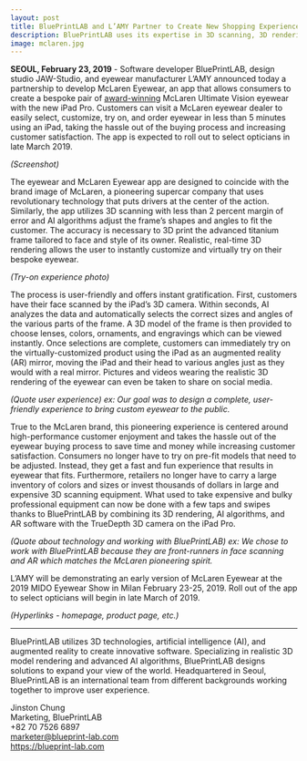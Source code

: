 ```yaml
---
layout: post
title: BluePrintLAB and L’AMY Partner to Create New Shopping Experience for Bespoke McLaren Eyewear with New iPad Pro App McLaren Eyewear
description: BluePrintLAB uses its expertise in 3D scanning, 3D rendering, and artificial intelligence (AI) algorithms with the new iPad Pro’s 3D camera to design an app that delivers a quick and easy buying experience for eyewear that fits you.
image: mclaren.jpg
---
```


**SEOUL, February 23, 2019** - Software developer BluePrintLAB, design studio JAW-Studio, and eyewear manufacturer L’AMY announced today a partnership to develop McLaren Eyewear, an app that allows consumers to create a bespoke pair of [award-winning](https://en.silmoparis.com/Silmo-d-Or-Awards/2018-SILMO-d-Or-Laureates) McLaren Ultimate Vision eyewear with the new iPad Pro. Customers can visit a McLaren eyewear dealer to easily select, customize, try on, and order eyewear in less than 5 minutes using an iPad, taking the hassle out of the buying process and increasing customer satisfaction. The app is expected to roll out to select opticians in late March 2019.

*(Screenshot)*

The eyewear and McLaren Eyewear app are designed to coincide with the brand image of McLaren, a pioneering supercar company that uses revolutionary technology that puts drivers at the center of the action. Similarly, the app utilizes 3D scanning with less than 2 percent margin of error and AI algorithms adjust the frame’s shapes and angles to fit the customer. The accuracy is necessary to 3D print the advanced titanium frame tailored to face and style of its owner. Realistic, real-time 3D rendering allows the user to instantly customize and virtually try on their bespoke eyewear.

*(Try-on experience photo)*

The process is user-friendly and offers instant gratification. First, customers have their face scanned by the iPad’s 3D camera. Within seconds, AI analyzes the data and automatically selects the correct sizes and angles of the various parts of the frame. A 3D model of the frame is then provided to choose lenses, colors, ornaments, and engravings which can be viewed instantly. Once selections are complete, customers can immediately try on the virtually-customized product using the iPad as an augmented reality (AR) mirror, moving the iPad and their head to various angles just as they would with a real mirror. Pictures and videos wearing the realistic 3D rendering of the eyewear can even be taken to share on social media. 

*(Quote user experience) ex: Our goal was to design a complete, user-friendly experience to bring custom eyewear to the public.*

True to the McLaren brand, this pioneering experience is centered around high-performance customer enjoyment and takes the hassle out of the eyewear buying process to save time and money while increasing customer satisfaction. Consumers no longer have to try on pre-fit models that need to be adjusted. Instead, they get a fast and fun experience that results in eyewear that fits. Furthermore, retailers no longer have to carry a large inventory of colors and sizes or invest thousands of dollars in large and expensive 3D scanning equipment. What used to take expensive and bulky professional equipment can now be done with a few taps and swipes thanks to BluePrintLAB by combining its 3D rendering, AI algorithms, and AR software with the TrueDepth 3D camera on the iPad Pro.

*(Quote about technology and working with BluePrintLAB) ex: We chose to work with BluePrintLAB because they are front-runners in face scanning and AR which matches the McLaren pioneering spirit.*

L’AMY will be demonstrating an early version of McLaren Eyewear at the 2019 MIDO Eyewear Show in Milan February 23-25, 2019. Roll out of the app to select opticians will begin in late March of 2019.

*(Hyperlinks - homepage, product page, etc.)*

***
BluePrintLAB utilizes 3D technologies, artificial intelligence (AI), and augmented reality to create innovative software. Specializing in realistic 3D model rendering and advanced AI algorithms, BluePrintLAB designs solutions to expand your view of the world. Headquartered in Seoul, BluePrintLAB is an international team from different backgrounds working together to improve user experience.

Jinston Chung<br>
Marketing, BluePrintLAB<br>
+82 70 7526 6897<br>
<marketer@blueprint-lab.com><br>
<https://blueprint-lab.com><br>
